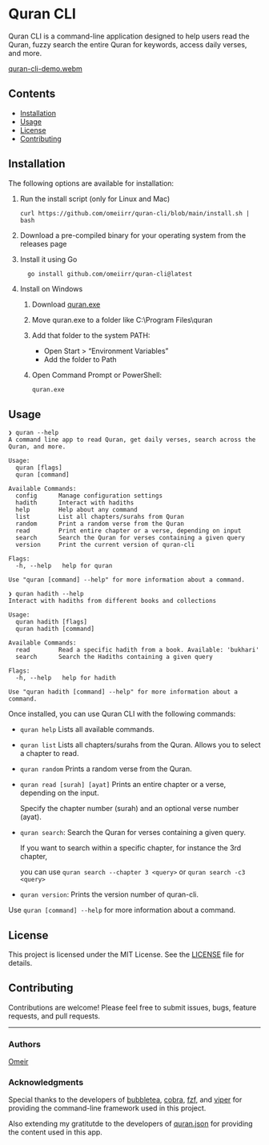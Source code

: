 # Quran CLI

Quran CLI is a command-line application designed to help users read the Quran, fuzzy search the entire Quran for keywords, access daily verses, and more.

[quran-cli-demo.webm](https://github.com/omeiirr/quran-cli/assets/54888682/0af0e82e-9f71-44cd-a027-9b58bc3bd695)


## Contents

- [Installation](https://github.com/omeiirr/quran-cli#installation)
- [Usage](https://github.com/omeiirr/quran-cli#usage)
- [License](https://github.com/omeiirr/quran-cli#license)
- [Contributing](https://github.com/omeiirr/quran-cli#contributing)

## Installation

The following options are available for installation:

1. Run the install script (only for Linux and Mac)
   ```
   curl https://github.com/omeiirr/quran-cli/blob/main/install.sh | bash
   ```

3. Download a pre-compiled binary for your operating system from the releases page

4. Install it using Go
    ```bash
      go install github.com/omeiirr/quran-cli@latest
    ```
5. Install on Windows
    1. Download [quran.exe](https://github.com/youruser/yourapp/releases/latest)

    2. Move quran.exe to a folder like C:\Program Files\quran
  
    3. Add that folder to the system PATH:
        - Open Start > “Environment Variables”
        - Add the folder to Path
  
    4. Open Command Prompt or PowerShell:
        ```
        quran.exe
        ```
## Usage

```
❯ quran --help
A command line app to read Quran, get daily verses, search across the Quran, and more.

Usage:
  quran [flags]
  quran [command]

Available Commands:
  config      Manage configuration settings
  hadith      Interact with hadiths
  help        Help about any command
  list        List all chapters/surahs from Quran
  random      Print a random verse from the Quran
  read        Print entire chapter or a verse, depending on input
  search      Search the Quran for verses containing a given query
  version     Print the current version of quran-cli

Flags:
  -h, --help   help for quran

Use "quran [command] --help" for more information about a command.
```

```
❯ quran hadith --help
Interact with hadiths from different books and collections

Usage:
  quran hadith [flags]
  quran hadith [command]

Available Commands:
  read        Read a specific hadith from a book. Available: 'bukhari'
  search      Search the Hadiths containing a given query

Flags:
  -h, --help   help for hadith

Use "quran hadith [command] --help" for more information about a command.

```

Once installed, you can use Quran CLI with the following commands:

- `quran help` Lists all available commands.
- `quran list` Lists all chapters/surahs from the Quran. Allows you to select a chapter to read.
- `quran random` Prints a random verse from the Quran.
- `quran read [surah] [ayat]` Prints an entire chapter or a verse, depending on the input. 

   Specify the chapter number (surah) and an optional verse number (ayat).
- `quran search`: Search the Quran for verses containing a given query.

   If you want to search within a specific chapter, for instance the 3rd chapter,

   you can use `quran search --chapter 3 <query>` or `quran search -c3 <query>`
- `quran version`: Prints the version number of quran-cli.

Use `quran [command] --help` for more information about a command.

## License

This project is licensed under the MIT License. See the [LICENSE](https://github.com/omeiirr/quran-cli/blob/main/LICENSE) file for details.

## Contributing

Contributions are welcome! Please feel free to submit issues, bugs, feature requests, and pull requests.

---

### Authors

[Omeir](github.com/omeiirr)

### Acknowledgments

Special thanks to the developers of [bubbletea](https://github.com/charmbracelet/bubbletea/), [cobra](https://github.com/spf13/cobra), [fzf](https://github.com/junegunn/fzf), and [viper](https://github.com/spf13/viper) for providing the command-line framework used in this project.

Also extending my gratitutde to the developers of [quran.json](https://github.com/risan/quran-json) for providing the content used in this app.
